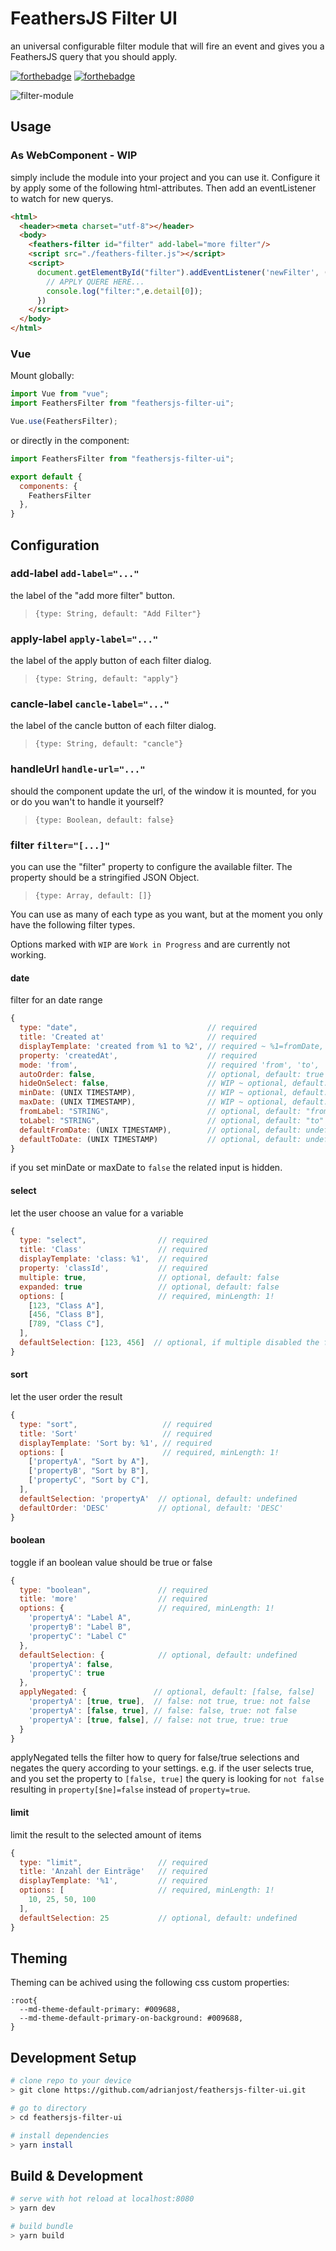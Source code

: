 # FeathersJS Filter UI

an universal configurable filter module that will fire an event
and gives you a FeathersJS query that you should apply.

[![forthebadge](http://forthebadge.com/images/badges/made-with-vue.svg)](http://forthebadge.com)
[![forthebadge](http://forthebadge.com/images/badges/built-with-love.svg)](http://forthebadge.com)

![filter-module](https://user-images.githubusercontent.com/22987140/36727522-db3ee16e-1bbd-11e8-91d2-426e0bebb306.PNG)

## Usage

### As WebComponent - WIP

simply include the module into your project and you can use it.
Configure it by apply some of the following html-attributes.
Then add an eventListener to watch for new querys.

```html
<html>
  <header><meta charset="utf-8"></header>
  <body>
    <feathers-filter id="filter" add-label="more filter"/>
    <script src="./feathers-filter.js"></script>
    <script>
      document.getElementById("filter").addEventListener('newFilter', (e) => {
        // APPLY QUERE HERE...
        console.log("filter:",e.detail[0]);
      })
    </script>
  </body>
</html>
```

### Vue

Mount globally:

```javascript
import Vue from "vue";
import FeathersFilter from "feathersjs-filter-ui";

Vue.use(FeathersFilter);
```

or directly in the component:

```javascript
import FeathersFilter from "feathersjs-filter-ui";

export default {
  components: {
    FeathersFilter
  },
}
```

## Configuration

### add-label `add-label="..."`

the label of the "add more filter" button.

> `{type: String, default: "Add Filter"}`

### apply-label `apply-label="..."`

the label of the apply button of each filter dialog.

> `{type: String, default: "apply"}`

### cancle-label `cancle-label="..."`

the label of the cancle button of each filter dialog.

> `{type: String, default: "cancle"}`

### handleUrl `handle-url="..."`

should the component update the url, of the window it is mounted,
for you or do you wan't to handle it yourself?

> `{type: Boolean, default: false}`

### filter `filter="[...]"`

you can use the "filter" property to configure the available filter.
The property should be a stringified JSON Object.

> `{type: Array, default: []}`

You can use as many of each type as you want, but at the moment you only have the following filter types.

Options marked with `WIP` are `Work in Progress` and are currently not working.

#### date

filter for an date range

```javascript
{
  type: "date",                             // required
  title: 'Created at'                       // required
  displayTemplate: 'created from %1 to %2', // required ~ %1=fromDate, %2=toDate
  property: 'createdAt',                    // required
  mode: 'from',                             // required 'from', 'to', 'fromto'
  autoOrder: false,                         // optional, default: true
  hideOnSelect: false,                      // WIP ~ optional, default: true
  minDate: (UNIX TIMESTAMP),                // WIP ~ optional, default: today
  maxDate: (UNIX TIMESTAMP),                // WIP ~ optional, default: today
  fromLabel: "STRING",                      // optional, default: "from"
  toLabel: "STRING",                        // optional, default: "to"
  defaultFromDate: (UNIX TIMESTAMP),        // optional, default: undefined
  defaultToDate: (UNIX TIMESTAMP)           // optional, default: undefined
}
```

if you set minDate or maxDate to `false` the related input is hidden.

#### select

let the user choose an value for a variable

```javascript
{
  type: "select",                // required
  title: 'Class'                 // required
  displayTemplate: 'class: %1',  // required
  property: 'classId',           // required
  multiple: true,                // optional, default: false
  expanded: true                 // optional, default: false
  options: [                     // required, minLength: 1!
    [123, "Class A"],
    [456, "Class B"],
    [789, "Class C"],
  ],
  defaultSelection: [123, 456]  // optional, if multiple disabled the first value is applied
}
```

#### sort

let the user order the result

```javascript
{
  type: "sort",                   // required
  title: 'Sort'                   // required
  displayTemplate: 'Sort by: %1', // required
  options: [                      // required, minLength: 1!
    ['propertyA', "Sort by A"],
    ['propertyB', "Sort by B"],
    ['propertyC', "Sort by C"],
  ],
  defaultSelection: 'propertyA'  // optional, default: undefined
  defaultOrder: 'DESC'           // optional, default: 'DESC'
}
```

#### boolean

toggle if an boolean value should be true or false

```javascript
{
  type: "boolean",               // required
  title: 'more'                  // required
  options: {                     // required, minLength: 1!
    'propertyA': "Label A",
    'propertyB': "Label B",
    'propertyC': "Label C"
  },
  defaultSelection: {            // optional, default: undefined
    'propertyA': false,
    'propertyC': true
  },
  applyNegated: {               // optional, default: [false, false]
    'propertyA': [true, true],  // false: not true, true: not false
    'propertyA': [false, true], // false: false, true: not false
    'propertyA': [true, false], // false: not true, true: true
  }
}
```

applyNegated tells the filter how to query for false/true selections and negates the query according to your settings.
e.g. if the user selects true, and you set the property to `[false, true]` the query is looking for `not false`
resulting in `property[$ne]=false` instead of `property=true`.

#### limit

limit the result to the selected amount of items

```javascript
{
  type: "limit",                 // required
  title: 'Anzahl der Einträge'   // required
  displayTemplate: '%1',         // required
  options: [                     // required, minLength: 1!
    10, 25, 50, 100
  ],
  defaultSelection: 25           // optional, default: undefined
}
```

## Theming

Theming can be achived using the following css custom properties:
```
:root{
  --md-theme-default-primary: #009688,
  --md-theme-default-primary-on-background: #009688,
}
```

## Development Setup

``` bash
# clone repo to your device
> git clone https://github.com/adrianjost/feathersjs-filter-ui.git

# go to directory
> cd feathersjs-filter-ui

# install dependencies
> yarn install
```

## Build & Development

``` bash
# serve with hot reload at localhost:8080
> yarn dev

# build bundle
> yarn build
```
